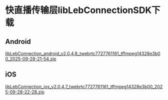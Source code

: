 
# 快直播传输层libLebConnectionSDK下载



## Android

[libLebConnection_android_v2.0.4.8_twebrtc7727761161_tffmpeg14328e3b00_2025-09-28-21-54.zip](https://video.sdk.qcloudecdn.com/lebsdk/20250928/libLebConnection_android_v2.0.4.8_twebrtc7727761161_tffmpeg14328e3b00_2025-09-28-21-54.zip)
## iOS

[libLebConnection_ios_v2.0.4.7_twebrtc7727761161_tffmpeg14328e3b00_2025-09-28-22-28.zip](https://video.sdk.qcloudecdn.com/lebsdk/20250928/libLebConnection_ios_v2.0.4.7_twebrtc7727761161_tffmpeg14328e3b00_2025-09-28-22-28.zip)
